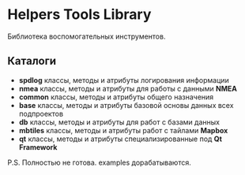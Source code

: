 Helpers Tools Library
====

Библиотека воспомогательных инструментов.

Каталоги
-----

- **spdlog** классы, методы и атрибуты логирования информации
- **nmea**  классы, методы и атрибуты для работы с данными **NMEA**
- **common** классы, методы и атрибуты общего назначения
- **base** классы, методы и атрибуты базовой основы данных всех подпроектов
- **db** классы, методы и атрибуты для работ с базами данных
- **mbtiles** классы, методы и атрибуты работ с тайлами **Mapbox**
- **qt** классы, методы и атрибуты специализированные под **Qt Framework**

P.S. Полностью не готова. examples дорабатываются. 
